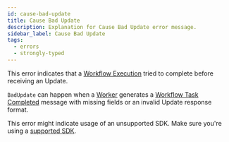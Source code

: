 ```yaml
---
id: cause-bad-update
title: Cause Bad Update
description: Explanation for Cause Bad Update error message.
sidebar_label: Cause Bad Update
tags:
  - errors
  - strongly-typed
---
```


<!--TODO: add link to Workflow Update page when written -->

This error indicates that a [Workflow Execution](/concepts/what-is-a-workflow-execution) tried to complete before receiving an Update.

`BadUpdate` can happen when a [Worker](/concepts/what-is-a-worker) generates a [Workflow Task Completed](/references/events#workflowtaskcompleted) message with missing fields or an invalid Update response format.

This error might indicate usage of an unsupported SDK.
Make sure you're using a [supported SDK](/temporal#temporal-sdk).
